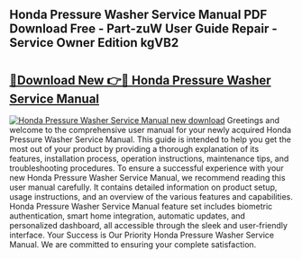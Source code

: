 ## Honda Pressure Washer Service Manual PDF Download Free - Part-zuW User Guide Repair - Service Owner Edition kgVB2

# <h2><a href="http://bc75234.oget.top/?id=Honda+Pressure+Washer+Service+Manual">🔗Download New 👉🔴 Honda Pressure Washer Service Manual</a></h2>

[![Honda Pressure Washer Service Manual new download](https://i.imgur.com/5g1atiW.png)](http://bc75234.oget.top/?id=Honda+Pressure+Washer+Service+Manual)
Greetings and welcome to the comprehensive user manual for your newly acquired Honda Pressure Washer Service Manual. This guide is intended to help you get the most out of your product by providing a thorough explanation of its features, installation process, operation instructions, maintenance tips, and troubleshooting procedures. To ensure a successful experience with your new Honda Pressure Washer Service Manual, we recommend reading this user manual carefully. It contains detailed information on product setup, usage instructions, and an overview of the various features and capabilities. Honda Pressure Washer Service Manual feature set includes biometric authentication, smart home integration, automatic updates, and personalized dashboard, all accessible through the sleek and user-friendly interface. Your Success is Our Priority Honda Pressure Washer Service Manual. We are committed to ensuring your complete satisfaction.
